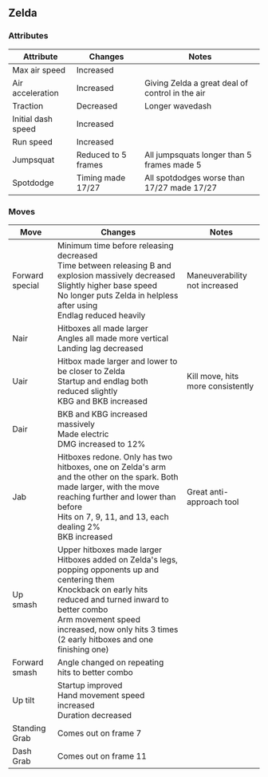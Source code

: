 ## Zelda
### Attributes
| Attribute | Changes | Notes |
| --- | --- | --- |
| Max air speed | Increased | |
| Air acceleration | Increased | Giving Zelda a great deal of control in the air |
| Traction | Decreased | Longer wavedash |
| Initial dash speed | Increased | |
| Run speed | Increased | |
| Jumpsquat | Reduced to 5 frames | All jumpsquats longer than 5 frames made 5 |
| Spotdodge | Timing made 17/27 | All spotdodges worse than 17/27 made 17/27 |

### Moves
| Move | Changes | Notes |
| --- | --- | --- |
| Forward special | Minimum time before releasing decreased <br>Time between releasing B and explosion massively decreased <br>Slightly higher base speed <br>No longer puts Zelda in helpless after using <br>Endlag reduced heavily | Maneuverability not increased |
| Nair | Hitboxes all made larger <br>Angles all made more vertical <br>Landing lag decreased | |
| Uair | Hitbox made larger and lower to be closer to Zelda <br>Startup and endlag both reduced slightly <br>KBG and BKB increased | Kill move, hits more consistently |
| Dair | BKB and KBG increased massively <br>Made electric <br>DMG increased to 12% | |
| Jab | Hitboxes redone. Only has two hitboxes, one on Zelda's arm and the other on the spark. Both made larger, with the move reaching further and lower than before <br>Hits on 7, 9, 11, and 13, each dealing 2% <br>BKB increased | Great anti-approach tool |
| Up smash | Upper hitboxes made larger <br>Hitboxes added on Zelda's legs, popping opponents up and centering them <br>Knockback on early hits reduced and turned inward to better combo <br>Arm movement speed increased, now only hits 3 times (2 early hitboxes and one finishing one) | |
| Forward smash | Angle changed on repeating hits to better combo | |
| Up tilt | Startup improved <br>Hand movement speed increased <br>Duration decreased |
| Standing Grab | Comes out on frame 7 | |
| Dash Grab | Comes out on frame 11 | |
